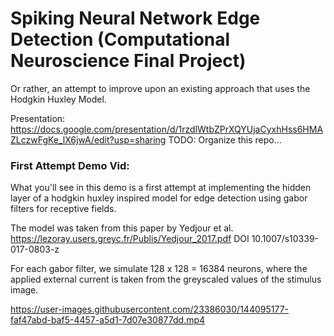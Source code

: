 # Spiking Neural Network Edge Detection (Computational Neuroscience Final Project)

Or rather, an attempt to improve upon an existing approach that uses the Hodgkin Huxley Model.

Presentation: https://docs.google.com/presentation/d/1rzdlWtbZPrXQYUjaCyxhHss6HMAZLczwFgKe_lX6jwA/edit?usp=sharing
TODO: Organize this repo...

### First Attempt Demo Vid:
What you'll see in this demo is a first attempt at implementing the hidden layer of a hodgkin huxley inspired model for edge detection using gabor filters for receptive fields.

The model was taken from this paper by Yedjour et al. 
https://lezoray.users.greyc.fr/Publis/Yedjour_2017.pdf 
DOI 10.1007/s10339-017-0803-z

For each gabor filter, we simulate 128 x 128 = 16384 neurons, where the applied external current is taken from the greyscaled values of the stimulus image.

https://user-images.githubusercontent.com/23386030/144095177-faf47abd-baf5-4457-a5d1-7d07e30877dd.mp4

